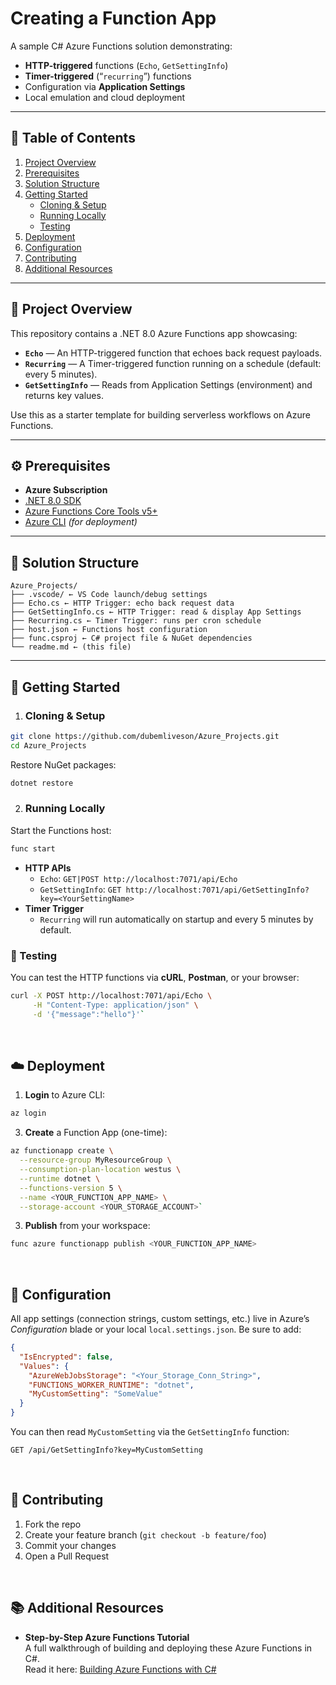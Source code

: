 # Creating a Function App

A sample C# Azure Functions solution demonstrating:

- **HTTP-triggered** functions (`Echo`, `GetSettingInfo`)  
- **Timer-triggered** (“`recurring`”) functions  
- Configuration via **Application Settings**  
- Local emulation and cloud deployment  

---

## 📄 Table of Contents

1. [Project Overview](#project-overview)  
2. [Prerequisites](#prerequisites)  
3. [Solution Structure](#solution-structure)  
4. [Getting Started](#getting-started)  
   - [Cloning & Setup](#cloning--setup)  
   - [Running Locally](#running-locally)  
   - [Testing](#testing)  
5. [Deployment](#deployment)  
6. [Configuration](#configuration)  
7. [Contributing](#contributing)
8. [Additional Resources](#additional-resources)

---

## 📝 Project Overview

This repository contains a .NET 8.0 Azure Functions app showcasing:

- **`Echo`** — An HTTP-triggered function that echoes back request payloads.
- **`Recurring`** — A Timer-triggered function running on a schedule (default: every 5 minutes).  
- **`GetSettingInfo`** — Reads from Application Settings (environment) and returns key values.  


Use this as a starter template for building serverless workflows on Azure Functions.

---

## ⚙️ Prerequisites

- **Azure Subscription**  
- [.NET 8.0 SDK](https://dotnet.microsoft.com/download)  
- [Azure Functions Core Tools v5+](https://docs.microsoft.com/azure/azure-functions/functions-run-local#v2)  
- [Azure CLI](https://docs.microsoft.com/cli/azure/install-azure-cli) _(for deployment)_

---

## 📁 Solution Structure
```plaintext
Azure_Projects/
├── .vscode/ ← VS Code launch/debug settings
├── Echo.cs ← HTTP Trigger: echo back request data
├── GetSettingInfo.cs ← HTTP Trigger: read & display App Settings
├── Recurring.cs ← Timer Trigger: runs per cron schedule
├── host.json ← Functions host configuration
├── func.csproj ← C# project file & NuGet dependencies
└── readme.md ← (this file)
```

---

## 🚀 Getting Started

1. ### Cloning & Setup

```bash
git clone https://github.com/dubemliveson/Azure_Projects.git
cd Azure_Projects
```

Restore NuGet packages:
```bash 
dotnet restore
```

2. ### Running Locally
Start the Functions host:
```bash 
func start
```

- **HTTP APIs**
  - `Echo`: `GET|POST http://localhost:7071/api/Echo`
  - `GetSettingInfo`:
`GET http://localhost:7071/api/GetSettingInfo?key=<YourSettingName>`
- **Timer Trigger**
  - `Recurring` will run automatically on startup and every 5 minutes by default.

### 🧪 Testing
You can test the HTTP functions via **cURL**, **Postman**, or your browser:
```bash
curl -X POST http://localhost:7071/api/Echo \
     -H "Content-Type: application/json" \
     -d '{"message":"hello"}'`
```
<br>

## ☁️ Deployment

1. **Login** to Azure CLI:
```bash
az login
```

3. **Create** a Function App (one-time):
```bash
az functionapp create \
  --resource-group MyResourceGroup \
  --consumption-plan-location westus \
  --runtime dotnet \
  --functions-version 5 \
  --name <YOUR_FUNCTION_APP_NAME> \
  --storage-account <YOUR_STORAGE_ACCOUNT>`
```

3. **Publish** from your workspace:
```bash
func azure functionapp publish <YOUR_FUNCTION_APP_NAME>
```

<br>

## 🔧 Configuration

All app settings (connection strings, custom settings, etc.) live in Azure’s *Configuration* blade or your local `local.settings.json`.
Be sure to add:
```json
{
  "IsEncrypted": false,
  "Values": {
    "AzureWebJobsStorage": "<Your_Storage_Conn_String>",
    "FUNCTIONS_WORKER_RUNTIME": "dotnet",
    "MyCustomSetting": "SomeValue"
  }
}
```

You can then read `MyCustomSetting` via the `GetSettingInfo` function:

`GET /api/GetSettingInfo?key=MyCustomSetting`

<br>

## 🤝 Contributing

1. Fork the repo
2. Create your feature branch (`git checkout -b feature/foo`)
3. Commit your changes
4. Open a Pull Request

<br>

## 📚 Additional Resources

- **Step-by-Step Azure Functions Tutorial**  
  A full walkthrough of building and deploying these Azure Functions in C#.  
  Read it here: [Building Azure Functions with C#](https://dev.to/dubemliveson/how-i-built-my-first-serverless-app-in-azure-lessons-learned-for-beginners-3j3b)

